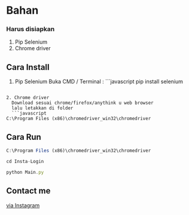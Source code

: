 # Bahan

### Harus disiapkan

1. Pip Selenium
2. Chrome driver

## Cara Install
1. Pip Selenium
  Buka CMD / Terminal : ```javascript
pip install selenium
```

2. Chrome driver
  Download sesuai chrome/firefox/anythink u web browser
  lalu letakkan di folder
  ```javascript
C:\Program Files (x86)\chromedriver_win32\chromedriver
```

## Cara Run
```javascript
C:\Program Files (x86)\chromedriver_win32\chromedriver
```


```javascript
cd Insta-Login
```

```javascript
python Main.py
```

## Contact me 
[via Instagram](https://www.instagram.com/naffsvn/)
